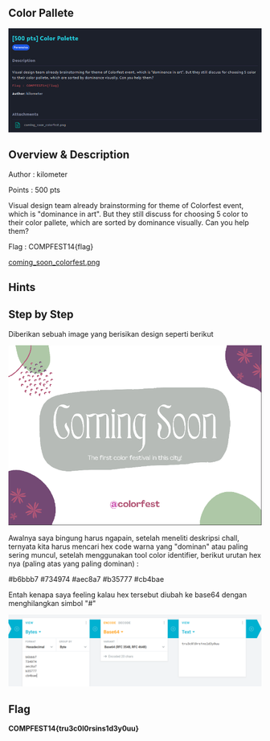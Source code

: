 ## Color Pallete

![chall](attachments/chall.png)

## Overview & Description

Author : kilometer

Points : 500 pts

Visual design team already brainstorming for theme of Colorfest event, which is "dominance in art". But they still discuss for choosing 5 color to their color pallete, which are sorted by dominance visually. Can you help them?

Flag : COMPFEST14{flag}

[coming_soon_colorfest.png](https://ctf.compfest.id/files/5be182b1c90210eab2058542473761a2/coming_soon_colorfest.png?token=eyJ1c2VyX2lkIjo3NzMsInRlYW1faWQiOjQ4NiwiZmlsZV9pZCI6MTIzfQ.Y3Ts9A.KqhVSpZczlNiwpeGJ0P32YfFtYA)

## Hints


## Step by Step

Diberikan sebuah image yang berisikan design seperti berikut

![image](attachments/image.png)

Awalnya saya bingung harus ngapain, setelah meneliti deskripsi chall, ternyata kita harus mencari hex code warna yang "dominan" atau paling sering muncul, setelah menggunakan tool color identifier, berikut urutan hex nya (paling atas yang paling dominan) :

#b6bbb7
#734974
#aec8a7
#b35777
#cb4bae

Entah kenapa saya feeling kalau hex tersebut diubah ke base64 dengan menghilangkan simbol "#"

![flag](attachments/flag.png)

## Flag

**COMPFEST14{tru3c0l0rsins1d3y0uu}**